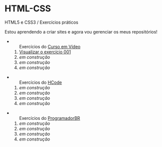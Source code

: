 # HTML-CSS
 HTML5 e CSS3 / Exercícios práticos

Estou aprendendo a criar sites e agora vou gerenciar os meus repositórios!

<ul>
  <li>
   <ol type="1">Exercícios do <a href="https://www.youtube.com/watch?v=jgQjeqGRdgA">Curso em Vídeo</a>
    <li><a href="https://llucasbrasil.github.io/HTML-CSS/CursoemVideo/Ex001/index.html">Visualizar o exercício 001</a></li>
    <li> <em>em construção</em> </li>
    <li> <em>em construção</em> </li>
    <li> <em>em construção</em> </li>
   </ol>
 </li>
</ul>
<ul>
  <li>
  <ol type="1">Exercícios do <a href="https://www.youtube.com/watch?v=t8TMQPS_7sc&list=PL-u8JWLN6xasK6rdmAu4YYofbKVashSVT">HCode</a>
    <li> <em>em construção</em> </li>
    <li> <em>em construção</em> </li>
    <li> <em>em construção</em> </li>
    <li> <em>em construção</em> </li>
  </ol>
 </li>
</ul>
<ul>
  <li>
  <ol type="1">Exercícios do <a href="https://programadorbr.com/">ProgramadorBR</a>
    <li> <em>em construção</em> </li>
    <li> <em>em construção</em> </li>
    <li> <em>em construção</em> </li>
    <li> <em>em construção</em> </li>
  </ol>
 </li>
</ul>
